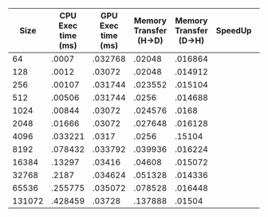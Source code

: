 |Size|CPU Exec time (ms)| GPU Exec time (ms) | Memory Transfer (H->D) | Memory Transfer (D->H)| SpeedUp| Throughput (GB/s)|
|----|------------------|--------------------|------------------------|-----------------------|--------|------------------|
|64|.0007|.032768| .02048 | .016864 | | .0138175|
|128|.0012|.03072|.02048 | .014912 | | .0290461 |
|256| .00107 | .031744 | .023552 | .015104 | | .053084 |
|512| .00506 | .031744 | .0256 | .014688 | | .101767 |
|1024| .00844 | .03072 | .024576 | .0168 | | .19809 |
|2048| .01666 | .03072 | .027648 | .016128 | | .37436 |
|4096| .033221 | .0317 | .0256 | .15104 | | .80513 |
|8192| .078432 | .033792 | .039936 | .016224 | | 1.167 |
|16384| .13297 | .03416 | .04608 | .015072 | | 2.14345 |
|32768| .2187 | .034624 | .051328 | .014336 | | 3.992 |
|65536| .255775 | .035072 | .078528 | .016448 | | 5.5203 |
|131072| .428459 | .03728 | .137888 | .01504 | | 6.857 |


